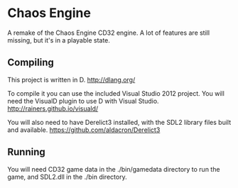 Chaos Engine
============
A remake of the Chaos Engine CD32 engine. A lot of features are still missing, but it's in a playable state.

Compiling
---------
This project is written in D.
http://dlang.org/

To compile it you can use the included Visual Studio 2012 project. You will need the VisualD plugin to use D with Visual Studio.
http://rainers.github.io/visuald/

You will also need to have Derelict3 installed, with the SDL2 library files built and available.
https://github.com/aldacron/Derelict3

Running
-------
You will need CD32 game data in the ./bin/gamedata directory to run the game, and SDL2.dll in the ./bin directory.

